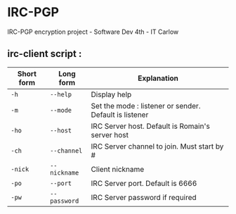 IRC-PGP
=======
IRC-PGP encryption project - Software Dev 4th - IT Carlow

irc-client script : 
--------------------

|  Short form          | Long form     | Explanation              |
 ----------------- | ---------------------------- | ------------------
| `-h` | `--help`| Display help |
| `-m` | `--mode`| Set the mode : listener or sender. Default is listener |
| `-ho`| `--host` | IRC Server host. Default is Romain's server host |
| `-ch` | `--channel` |IRC Server channel to join. Must start by #  |
| `-nick` | `--nickname` |Client nickname |
|`-po`| `--port` | IRC Server port. Default is 6666 |
|`-pw`|`--password`| IRC Server password if required |
